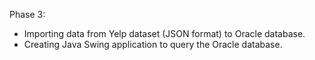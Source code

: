 Phase 3: 
- Importing data from Yelp dataset (JSON format) to Oracle database. 
- Creating Java Swing application to query the Oracle database.
